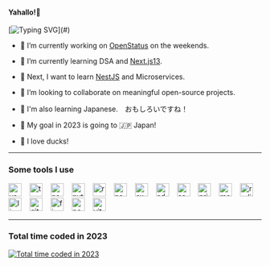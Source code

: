 #### Yahallo!👋

[![Typing SVG](https://readme-typing-svg.herokuapp.com?font=Nunito&pause=1200&color=FFFFFF&width=435&lines=Nice+to+meet+you!!;%E3%82%88%E3%82%8B%E3%81%97%E3%81%8F%E3%81%8A%E3%81%AD%E3%81%8C%E3%81%84%E3%81%97%E3%81%BE%E3%81%99!!)](#)

- 🔭 I’m currently working on [OpenStatus](https://github.com/openstatusHQ/openstatus) on the weekends.

- 🌱 I’m currently learning DSA and [Next.js13](https://nextjs.org).

- 🎯 Next, I want to learn [NestJS](https://nestjs.com) and Microservices.

- 👯 I’m looking to collaborate on meaningful open-source projects.

- 🍣 I'm also learning Japanese.　おもしろいですね！

- 🛬 My goal in 2023 is going to 🇯🇵 Japan!

- 🦆 I love ducks!

---

### Some tools I use

<p>
<img title="vscode" alt="vscode" height="26" width="26" style="padding-right:12px;" src="https://cdn.simpleicons.org/visualstudiocode" />
<img title="typescript" alt="typescript" height="26" width="26" style="padding-right:12px;" src="https://cdn.simpleicons.org/typescript" />
<img title="nodejs" alt="nodejs" height="26" width="26" style="padding-right:12px;" src="https://cdn.simpleicons.org/nodedotjs" />
<img title="python" alt="python" height="26" width="26" style="padding-right:12px;" src="https://cdn.simpleicons.org/python" />
<img title="react" alt="react" height="26" width="26" style="padding-right:12px;" src="https://cdn.simpleicons.org/react" />
<img title="nextjs" alt="nextjs" height="26" width="26" style="padding-right:12px;" src="https://cdn.simpleicons.org/nextdotjs" />
<img title="express" alt="express" height="26" width="26" style="padding-right:12px;" src="https://cdn.simpleicons.org/express" />
<img title="adonisjs" alt="adonisjs" height="26" width="26" style="padding-right:12px;" src="https://cdn.simpleicons.org/adonisjs" />
<img title="socketio" alt="socketio" height="26" width="26" style="padding-right:12px;" src="https://cdn.simpleicons.org/socketdotio" />
<img title="prisma" alt="prisma" height="26" width="26" style="padding-right:12px;" src="https://cdn.simpleicons.org/prisma" />
<img title="mongodb" alt="mongodb" height="26" width="26" style="padding-right:12px;" src="https://cdn.simpleicons.org/mongodb" />
<img title="redis" alt="redis" height="26" width="26" style="padding-right:12px;" src="https://cdn.simpleicons.org/redis" />
<img title="linux" alt="linux" height="26" width="26" style="padding-right:12px;" src="https://cdn.simpleicons.org/linux" />
<img title="git" alt="git" height="26" width="26" style="padding-right:12px;" src="https://cdn.simpleicons.org/git" />
<img title="figma" alt="figma" height="26" width="26" style="padding-right:12px;" src="https://cdn.simpleicons.org/figma" />
<img title="postman" alt="postman" height="26" width="26" style="padding-right:12px;" src="https://cdn.simpleicons.org/postman" />
<img title="vitest" alt="vitest" height="26" width="26" style="padding-right:12px;" src="https://cdn.simpleicons.org/vitest" />
</p>

---

### Total time coded in 2023

<a title="Total time coded in 2023" href="https://wakatime.com/@6055ae70-d556-4248-90b9-efccb7eb9499"><img src="https://wakatime.com/badge/user/6055ae70-d556-4248-90b9-efccb7eb9499.svg?style=for-the-badge" alt="Total time coded in 2023" /></a>
